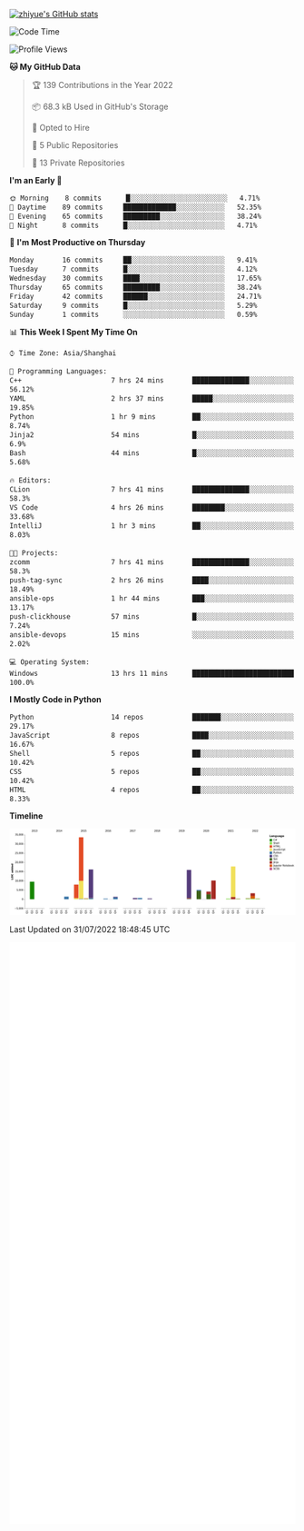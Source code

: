 
[![zhiyue's GitHub stats](https://github-readme-stats.vercel.app/api?username=zhiyue)](https://github.com/anuraghazra/github-readme-stats&&show_icons=true)

<!--START_SECTION:waka-->
![Code Time](http://img.shields.io/badge/Code%20Time-0%20secs-blue)

![Profile Views](http://img.shields.io/badge/Profile%20Views-0-blue)

**🐱 My GitHub Data** 

> 🏆 139 Contributions in the Year 2022
 > 
> 📦 68.3 kB Used in GitHub's Storage 
 > 
> 💼 Opted to Hire
 > 
> 📜 5 Public Repositories 
 > 
> 🔑 13 Private Repositories  
 > 
**I'm an Early 🐤** 

```text
🌞 Morning    8 commits      █░░░░░░░░░░░░░░░░░░░░░░░░   4.71% 
🌆 Daytime    89 commits     █████████████░░░░░░░░░░░░   52.35% 
🌃 Evening    65 commits     █████████░░░░░░░░░░░░░░░░   38.24% 
🌙 Night      8 commits      █░░░░░░░░░░░░░░░░░░░░░░░░   4.71%

```
📅 **I'm Most Productive on Thursday** 

```text
Monday       16 commits     ██░░░░░░░░░░░░░░░░░░░░░░░   9.41% 
Tuesday      7 commits      █░░░░░░░░░░░░░░░░░░░░░░░░   4.12% 
Wednesday    30 commits     ████░░░░░░░░░░░░░░░░░░░░░   17.65% 
Thursday     65 commits     █████████░░░░░░░░░░░░░░░░   38.24% 
Friday       42 commits     ██████░░░░░░░░░░░░░░░░░░░   24.71% 
Saturday     9 commits      █░░░░░░░░░░░░░░░░░░░░░░░░   5.29% 
Sunday       1 commits      ░░░░░░░░░░░░░░░░░░░░░░░░░   0.59%

```


📊 **This Week I Spent My Time On** 

```text
⌚︎ Time Zone: Asia/Shanghai

💬 Programming Languages: 
C++                      7 hrs 24 mins       ██████████████░░░░░░░░░░░   56.12% 
YAML                     2 hrs 37 mins       █████░░░░░░░░░░░░░░░░░░░░   19.85% 
Python                   1 hr 9 mins         ██░░░░░░░░░░░░░░░░░░░░░░░   8.74% 
Jinja2                   54 mins             █░░░░░░░░░░░░░░░░░░░░░░░░   6.9% 
Bash                     44 mins             █░░░░░░░░░░░░░░░░░░░░░░░░   5.68%

🔥 Editors: 
CLion                    7 hrs 41 mins       ██████████████░░░░░░░░░░░   58.3% 
VS Code                  4 hrs 26 mins       ████████░░░░░░░░░░░░░░░░░   33.68% 
IntelliJ                 1 hr 3 mins         ██░░░░░░░░░░░░░░░░░░░░░░░   8.03%

🐱‍💻 Projects: 
zcomm                    7 hrs 41 mins       ██████████████░░░░░░░░░░░   58.3% 
push-tag-sync            2 hrs 26 mins       ████░░░░░░░░░░░░░░░░░░░░░   18.49% 
ansible-ops              1 hr 44 mins        ███░░░░░░░░░░░░░░░░░░░░░░   13.17% 
push-clickhouse          57 mins             █░░░░░░░░░░░░░░░░░░░░░░░░   7.24% 
ansible-devops           15 mins             ░░░░░░░░░░░░░░░░░░░░░░░░░   2.02%

💻 Operating System: 
Windows                  13 hrs 11 mins      █████████████████████████   100.0%

```

**I Mostly Code in Python** 

```text
Python                   14 repos            ███████░░░░░░░░░░░░░░░░░░   29.17% 
JavaScript               8 repos             ████░░░░░░░░░░░░░░░░░░░░░   16.67% 
Shell                    5 repos             ██░░░░░░░░░░░░░░░░░░░░░░░   10.42% 
CSS                      5 repos             ██░░░░░░░░░░░░░░░░░░░░░░░   10.42% 
HTML                     4 repos             ██░░░░░░░░░░░░░░░░░░░░░░░   8.33%

```


**Timeline**

![Chart not found](https://raw.githubusercontent.com/zhiyue/zhiyue/main/charts/bar_graph.png) 


 Last Updated on 31/07/2022 18:48:45 UTC
<!--END_SECTION:waka-->

<!-- [![Top Langs](https://github-readme-stats.vercel.app/api/top-langs/?username=zhiyue)](https://github.com/anuraghazra/github-readme-stats) -->

![](./github-metrics.svg)

